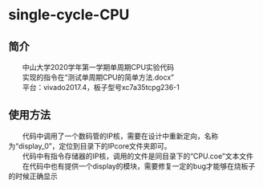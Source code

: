 # single-cycle-CPU
## 简介
　　中山大学2020学年第一学期单周期CPU实验代码  
　　实现的指令在“测试单周期CPU的简单方法.docx”  
　　平台：vivado2017.4，板子型号xc7a35tcpg236-1
## 使用方法
　　代码中调用了一个数码管的IP核，需要在设计中重新定向，名称 为“display_0”，定位到目录下的IPcore文件夹即可。  
　　代码中有指令存储器的IP核，调用的文件是同目录下的“CPU.coe”文本文件  
　　在代码中也有提供一个display的模块，需要修复一定的bug才能够在烧板子的时候正确显示  
　　
